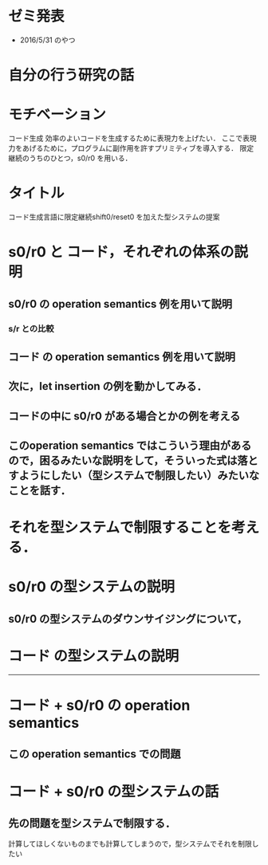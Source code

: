 # ゼミ発表
* 2016/5/31 のやつ

# 自分の行う研究の話


# モチベーション
コード生成
効率のよいコードを生成するために表現力を上げたい．
ここで表現力をあげるために，プログラムに副作用を許すプリミティブを導入する．
限定継続のうちのひとつ，s0/r0 を用いる．

# タイトル
コード生成言語に限定継続shift0/reset0 を加えた型システムの提案

# s0/r0 と コード，それぞれの体系の説明
## s0/r0 の operation semantics 例を用いて説明
### s/r との比較

## コード の operation semantics 例を用いて説明

## 次に，let insertion の例を動かしてみる．

## コードの中に s0/r0 がある場合とかの例を考える

## このoperation semantics ではこういう理由があるので，困るみたいな説明をして，そういった式は落とすようにしたい（型システムで制限したい）みたいなことを話す．

# それを型システムで制限することを考える．

# s0/r0 の型システムの説明
## s0/r0 の型システムのダウンサイジングについて，

# コード の型システムの説明

---

# コード + s0/r0 の operation semantics

## この operation semantics での問題

# コード + s0/r0 の型システムの話

## 先の問題を型システムで制限する．
計算してほしくないものまでも計算してしまうので，型システムでそれを制限したい
